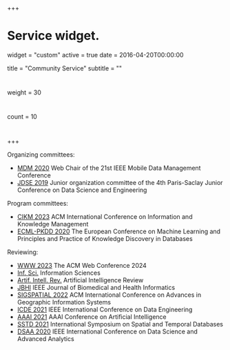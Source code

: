 +++
# Service widget.
widget = "custom"
active = true
date = 2016-04-20T00:00:00

title = "Community Service"
subtitle = ""

# 
weight = 30

# 
count = 10

#   
# 
+++

Organizing committees:

- [MDM 2020](http://mdmconferences.org/mdm2020/) Web Chair of the 21st IEEE Mobile Data Management Conference 
- [JDSE 2019](https://jdse-paris.github.io/jDSE2019) Junior organization committee of the 4th Paris-Saclay Junior Conference on Data Science and Engineering 

Program committees: 

- [CIKM 2023](https://cikm2023.github.io/) ACM International Conference on Information and Knowledge Management
- [ECML-PKDD 2020](https://ecmlpkdd2020.net/) The European Conference on Machine Learning and Principles and Practice of Knowledge Discovery in Databases

Reviewing:

- [WWW 2023](https://www2024.thewebconf.org/) The ACM Web Conference 2024
- [Inf. Sci.](https://www.sciencedirect.com/journal/information-sciences) Information Sciences
- [Artif. Intell. Rev.](https://www.springer.com/journal/10462) Artificial Intelligence Review
- [JBHI](https://www.embs.org/jbhi/) IEEE Journal of Biomedical and Health Informatics
- [SIGSPATIAL 2022](https://sigspatial2022.sigspatial.org/) ACM International Conference on Advances in Geographic Information Systems
- [ICDE 2021](http://www.icde2021.gr/) IEEE International Conference on Data Engineering 
- [AAAI 2021](https://aaai.org/Conferences/AAAI-21/) AAAI Conference on Artificial Intelligence
- [SSTD 2021](https://sstd2021.github.io/) International Symposium on Spatial and Temporal Databases
- [DSAA 2020](http://dsaa2020.dsaa.co/) IEEE International Conference on Data Science and Advanced Analytics 